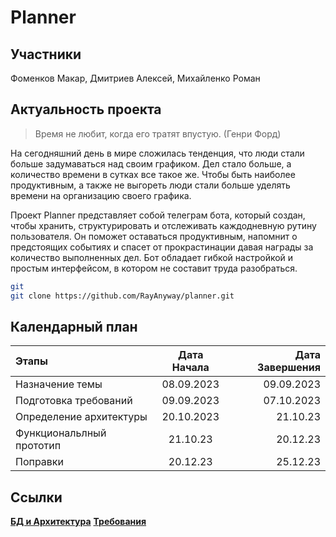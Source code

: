 # Planner
## Участники 
Фоменков Макар, Дмитриев Алексей, Михайленко Роман
## Актуальность проекта
> Время не любит, когда его тратят впустую. (Генри Форд)
>
На сегодняшний день в мире сложилась тенденция, что люди стали больше задумаваться над своим графиком. Дел стало больше, а количество времени в сутках все такое же. Чтобы быть наиболее продуктивным, а также не выгореть люди стали больше уделять времени на организацию своего графика.

Проект Planner представляет собой телеграм бота, который создан, чтобы хранить, структурировать и отслеживать каждодневную рутину пользователя. Он поможет оставаться продуктивным, напомнит о предстоящих событиях и спасет от прокрастинации давая награды за количество выполненных дел. Бот обладает гибкой настройкой и простым интерфейсом, в котором не составит труда разобраться.

```bash
git 
git clone https://github.com/RayAnyway/planner.git
```

## Календарный план

| Этапы  | Дата Начала  | Дата Завершения |
| :------------ |:---------------:| -----:|
| Назначение темы      | 08.09.2023 | 09.09.2023 |
| Подготовка требований      | 09.09.2023   |   07.10.2023 |
| Определение архитектуры | 20.10.2023      |   21.10.23 |
| Функциональлный прототип | 21.10.23 | 20.12.23 |
| Поправки | 20.12.23  | 25.12.23  |

## Ссылки
**[БД и Архитектура](https://miro.com/welcomeonboard/UjBlQjlZSVJ0Tk8zeWMza1JTT0tnRDJUWHA5U3dXa2VKcmw2ZmMycHZ6ZUY1RWt4aGUzTkw2Nng3aTRvaU02cHwzNDU4NzY0NTIzMzQ1MTIzNjA5fDI=?share_link_id=538530199095)**
**[Требования](https://www.notion.so/7012962cac9d4fda9a9f8597e4ce98e2?pvs=4)**
